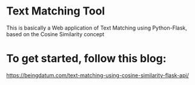 # Text Matching Tool

This is basically a Web application of Text Matching using Python-Flask, based on the Cosine Similarity concept


# To get started, follow this blog:

https://beingdatum.com/text-matching-using-cosine-similarity-flask-api/
